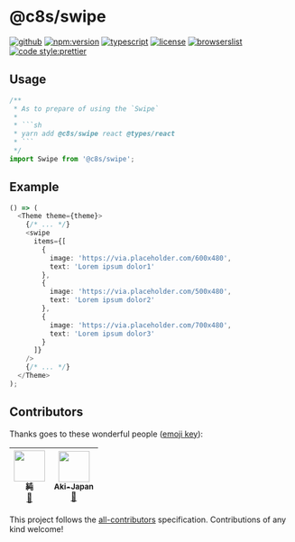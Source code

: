 # @c8s/swipe

[![github](https://badgen.net/badge//nju33,c8s/000?icon=github&list=1)](https://github.com/nju33/c8s/tree/master/components/swipe)
[![npm:version](https://badgen.net/npm/v/@c8s/swipe?icon=npm&label=)](https://www.npmjs.com/package/@c8s/swipe)
[![typescript](https://badgen.net/badge/lang/typescript/0376c6?icon=npm)](https://www.typescriptlang.org/)
[![license](https://badgen.net/npm/license/@c8s/swipe)](https://github.com/nju33/c8s/blob/master/LICENSE)
[![browserslist](https://badgen.net/badge/browserslist/chrome,edge/ffd539?list=1)](https://browserl.ist/?q=last+1+chrome+version%2C+last+1+edge+version)
[![code style:prettier](https://badgen.net/badge//prettier/ff69b3?label=code%20style)](https://github.com/prettier/prettier)

<!-- [![document:typedoc](https://badgen.net/badge/document/typedoc/9602ff)](https://docs--pilaf.netlify.com/) -->
<!-- [![ci:status](https://badgen.net/circleci/github/nju33/c8s)](https://circleci.com/gh/nju33/c8s) -->

## Usage

````ts
/**
 * As to prepare of using the `Swipe`
 *
 * ```sh
 * yarn add @c8s/swipe react @types/react
 * ```
 */
import Swipe from '@c8s/swipe';
````

## Example

```ts
() => (
  <Theme theme={theme}>
    {/* ... */}
    <swipe
      items={[
        {
          image: 'https://via.placeholder.com/600x480',
          text: 'Lorem ipsum dolor1'
        },
        {
          image: 'https://via.placeholder.com/500x480',
          text: 'Lorem ipsum dolor2'
        },
        {
          image: 'https://via.placeholder.com/700x480',
          text: 'Lorem ipsum dolor3'
        }
      ]}
    />
    {/* ... */}
  </Theme>
);
```

## Contributors

Thanks goes to these wonderful people ([emoji key](https://github.com/kentcdodds/all-contributors#emoji-key)):

<!-- ALL-CONTRIBUTORS-LIST:START - Do not remove or modify this section -->
<!-- prettier-ignore -->
| [<img src="https://avatars2.githubusercontent.com/u/15901038?v=4" width="55px;"/><br /><sub><b>純</b></sub>](https://nju33.com/)<br />[📖](https://github.com/nju33/c8s/commits?author=nju33 "Documentation") | [<img src="https://avatars0.githubusercontent.com/u/42718835?v=4" width="55px;"/><br /><sub><b>Aki-Japan</b></sub>](https://github.com/Aki-Japan)<br />[📖](https://github.com/nju33/c8s/commits?author=Aki-Japan "Documentation") |
| :---: | :---: |

<!-- ALL-CONTRIBUTORS-LIST:END -->

This project follows the [all-contributors](https://github.com/kentcdodds/all-contributors) specification. Contributions of any kind welcome!
